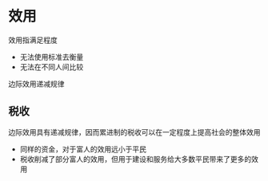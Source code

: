 # 效用

效用指满足程度

- 无法使用标准去衡量
- 无法在不同人间比较

边际效用递减规律

## 税收

边际效用具有递减规律，因而累进制的税收可以在一定程度上提高社会的整体效用

- 同样的资金，对于富人的效用远小于平民
- 税收削减了部分富人的效用，但用于建设和服务给大多数平民带来了更多的效用

